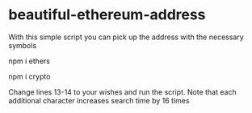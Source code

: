 # beautiful-ethereum-address
With this simple script you can pick up the address with the necessary symbols

npm i ethers

npm i crypto


Change lines 13-14 to your wishes and run the script. Note that each additional character increases search time by 16 times
